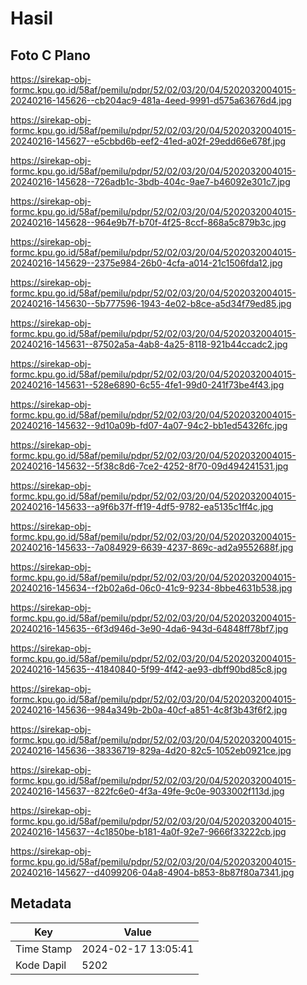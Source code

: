 # Hasil

## Foto C Plano

https://sirekap-obj-formc.kpu.go.id/58af/pemilu/pdpr/52/02/03/20/04/5202032004015-20240216-145626--cb204ac9-481a-4eed-9991-d575a63676d4.jpg

https://sirekap-obj-formc.kpu.go.id/58af/pemilu/pdpr/52/02/03/20/04/5202032004015-20240216-145627--e5cbbd6b-eef2-41ed-a02f-29edd66e678f.jpg

https://sirekap-obj-formc.kpu.go.id/58af/pemilu/pdpr/52/02/03/20/04/5202032004015-20240216-145628--726adb1c-3bdb-404c-9ae7-b46092e301c7.jpg

https://sirekap-obj-formc.kpu.go.id/58af/pemilu/pdpr/52/02/03/20/04/5202032004015-20240216-145628--964e9b7f-b70f-4f25-8ccf-868a5c879b3c.jpg

https://sirekap-obj-formc.kpu.go.id/58af/pemilu/pdpr/52/02/03/20/04/5202032004015-20240216-145629--2375e984-26b0-4cfa-a014-21c1506fda12.jpg

https://sirekap-obj-formc.kpu.go.id/58af/pemilu/pdpr/52/02/03/20/04/5202032004015-20240216-145630--5b777596-1943-4e02-b8ce-a5d34f79ed85.jpg

https://sirekap-obj-formc.kpu.go.id/58af/pemilu/pdpr/52/02/03/20/04/5202032004015-20240216-145631--87502a5a-4ab8-4a25-8118-921b44ccadc2.jpg

https://sirekap-obj-formc.kpu.go.id/58af/pemilu/pdpr/52/02/03/20/04/5202032004015-20240216-145631--528e6890-6c55-4fe1-99d0-241f73be4f43.jpg

https://sirekap-obj-formc.kpu.go.id/58af/pemilu/pdpr/52/02/03/20/04/5202032004015-20240216-145632--9d10a09b-fd07-4a07-94c2-bb1ed54326fc.jpg

https://sirekap-obj-formc.kpu.go.id/58af/pemilu/pdpr/52/02/03/20/04/5202032004015-20240216-145632--5f38c8d6-7ce2-4252-8f70-09d494241531.jpg

https://sirekap-obj-formc.kpu.go.id/58af/pemilu/pdpr/52/02/03/20/04/5202032004015-20240216-145633--a9f6b37f-ff19-4df5-9782-ea5135c1ff4c.jpg

https://sirekap-obj-formc.kpu.go.id/58af/pemilu/pdpr/52/02/03/20/04/5202032004015-20240216-145633--7a084929-6639-4237-869c-ad2a9552688f.jpg

https://sirekap-obj-formc.kpu.go.id/58af/pemilu/pdpr/52/02/03/20/04/5202032004015-20240216-145634--f2b02a6d-06c0-41c9-9234-8bbe4631b538.jpg

https://sirekap-obj-formc.kpu.go.id/58af/pemilu/pdpr/52/02/03/20/04/5202032004015-20240216-145635--6f3d946d-3e90-4da6-943d-64848ff78bf7.jpg

https://sirekap-obj-formc.kpu.go.id/58af/pemilu/pdpr/52/02/03/20/04/5202032004015-20240216-145635--41840840-5f99-4f42-ae93-dbff90bd85c8.jpg

https://sirekap-obj-formc.kpu.go.id/58af/pemilu/pdpr/52/02/03/20/04/5202032004015-20240216-145636--984a349b-2b0a-40cf-a851-4c8f3b43f6f2.jpg

https://sirekap-obj-formc.kpu.go.id/58af/pemilu/pdpr/52/02/03/20/04/5202032004015-20240216-145636--38336719-829a-4d20-82c5-1052eb0921ce.jpg

https://sirekap-obj-formc.kpu.go.id/58af/pemilu/pdpr/52/02/03/20/04/5202032004015-20240216-145637--822fc6e0-4f3a-49fe-9c0e-9033002f113d.jpg

https://sirekap-obj-formc.kpu.go.id/58af/pemilu/pdpr/52/02/03/20/04/5202032004015-20240216-145637--4c1850be-b181-4a0f-92e7-9666f33222cb.jpg

https://sirekap-obj-formc.kpu.go.id/58af/pemilu/pdpr/52/02/03/20/04/5202032004015-20240216-145627--d4099206-04a8-4904-b853-8b87f80a7341.jpg


## Metadata

| Key        | Value               |
| ---------- | ------------------- |
| Time Stamp | 2024-02-17 13:05:41 |
| Kode Dapil | 5202                |



